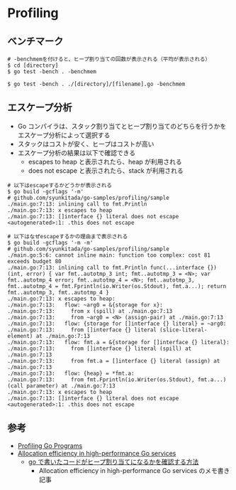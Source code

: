 # Profiling

## ベンチマーク

```
# -benchmemを付けると、ヒープ割り当ての回数が表示される（平均が表示される）
$ cd [directory]
$ go test -bench . -benchmem

$ go test -bench . ./[directory]/[filename].go -benchmem
```

## エスケープ分析

- Go コンパイラは、スタック割り当てとヒープ割り当てのどちらを行うかをエスケープ分析によって選択する
- スタックはコストが安く、ヒープはコストが高い
- エスケープ分析の結果は以下で確認できる
  - escapes to heap と表示されたら、heap が利用される
  - does not escape と表示されたら、stack が利用される

```
# 以下はescapeするかどうかが表示される
$ go build -gcflags '-m'
# github.com/syunkitada/go-samples/profiling/sample
./main.go:7:13: inlining call to fmt.Println
./main.go:7:13: x escapes to heap
./main.go:7:13: []interface {} literal does not escape
<autogenerated>:1: .this does not escape

# 以下はなぜescapeするかの理由まで表示される
$ go build -gcflags '-m -m'
# github.com/syunkitada/go-samples/profiling/sample
./main.go:5:6: cannot inline main: function too complex: cost 81 exceeds budget 80
./main.go:7:13: inlining call to fmt.Println func(...interface {}) (int, error) { var fmt..autotmp_3 int; fmt..autotmp_3 = <N>; var fmt..autotmp_4 error; fmt..autotmp_4 = <N>; fmt..autotmp_3, fmt..autotmp_4 = fmt.Fprintln(io.Writer(os.Stdout), fmt.a...); return fmt..autotmp_3, fmt..autotmp_4 }
./main.go:7:13: x escapes to heap:
./main.go:7:13:   flow: ~arg0 = &{storage for x}:
./main.go:7:13:     from x (spill) at ./main.go:7:13
./main.go:7:13:     from ~arg0 = <N> (assign-pair) at ./main.go:7:13
./main.go:7:13:   flow: {storage for []interface {} literal} = ~arg0:
./main.go:7:13:     from []interface {} literal (slice-literal-element) at ./main.go:7:13
./main.go:7:13:   flow: fmt.a = &{storage for []interface {} literal}:
./main.go:7:13:     from []interface {} literal (spill) at ./main.go:7:13
./main.go:7:13:     from fmt.a = []interface {} literal (assign) at ./main.go:7:13
./main.go:7:13:   flow: {heap} = *fmt.a:
./main.go:7:13:     from fmt.Fprintln(io.Writer(os.Stdout), fmt.a...) (call parameter) at ./main.go:7:13
./main.go:7:13: x escapes to heap
./main.go:7:13: []interface {} literal does not escape
<autogenerated>:1: .this does not escape
```

## 参考

- [Profiling Go Programs](https://go.dev/blog/pprof)
- [Allocation efficiency in high-performance Go services](https://segment.com/blog/allocation-efficiency-in-high-performance-go-services/)
  - [go で書いたコードがヒープ割り当てになるかを確認する方法](https://hnakamur.github.io/blog/2018/01/30/go-heap-allocations/)
    - Allocation efficiency in high-performance Go services のメモ書き記事
